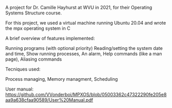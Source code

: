 A project for Dr. Camille Hayhurst at WVU in 2021, for their Operating Systems Structure course.

For this project, we used a virtual machine running Ubuntu 20.04 and wrote the mpx operating system in C

A brief overview of features implemented:

Running programs (with optional priority)
Reading/setting the system date and time, 
Show running processes,
An alarm,
Help commands (like a man page), 
Aliasing commands

Tecniques used:

Process managing, 
Memory managment, 
Scheduling


User manual: https://github.com/VVonderboi/MPXOS/blob/05003362c47322290fe205e8aa9a638cfaa90589/User%20Manual.pdf

